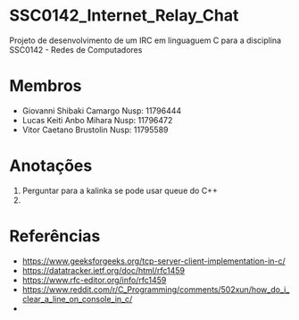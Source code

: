 # SSC0142_Internet_Relay_Chat
Projeto de desenvolvimento de um IRC em linguaguem C para a disciplina SSC0142 - Redes de Computadores

# Membros

- Giovanni Shibaki Camargo  Nusp: 11796444
- Lucas Keiti Anbo Mihara   Nusp: 11796472
- Vitor Caetano Brustolin   Nusp: 11795589

# Anotações

1) Perguntar para a kalinka se pode usar queue do C++
2) 

# Referências

- https://www.geeksforgeeks.org/tcp-server-client-implementation-in-c/
- https://datatracker.ietf.org/doc/html/rfc1459
- https://www.rfc-editor.org/info/rfc1459
- https://www.reddit.com/r/C_Programming/comments/502xun/how_do_i_clear_a_line_on_console_in_c/
- 